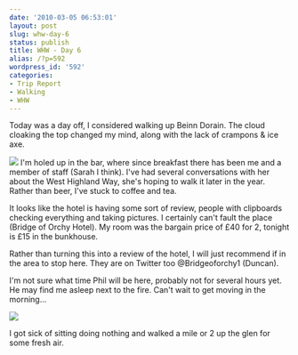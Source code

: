 ```yaml
---
date: '2010-03-05 06:53:01'
layout: post
slug: whw-day-6
status: publish
title: WHW - Day 6
alias: /?p=592
wordpress_id: '592'
categories:
- Trip Report
- Walking
- WHW
---
```


Today was a day off, I considered walking up Beinn Dorain. The cloud cloaking the top changed my mind, along with the lack of crampons & ice axe.  

[![](http://dl.dropbox.com/u/2657852/website/images/l_1600_1200_402AE06E-38B6-4149-B8D5-50B8654A0AA1.jpeg)](http://dl.dropbox.com/u/2657852/website/images/l_1600_1200_402AE06E-38B6-4149-B8D5-50B8654A0AA1.jpeg)  <!-- more -->
I'm holed up in the bar, where since breakfast there has been me and a member of staff (Sarah I think). I've had several conversations with her about the West Highland Way, she's hoping to walk it later in the year. Rather than beer, I've stuck to coffee and tea.  

It looks like the hotel is having some sort of review, people with clipboards checking everything and taking pictures. I certainly can't fault the place (Bridge of Orchy Hotel). My room was the bargain price of £40 for 2, tonight is £15 in the bunkhouse.  

Rather than turning this into a review of the hotel, I will just recommend if in the area to stop here. They are on Twitter too @Bridgeoforchy1 (Duncan).  

I'm not sure what time Phil will be here, probably not for several hours yet. He may find me asleep next to the fire. Can't wait to get moving in the morning...  

[![](http://dl.dropbox.com/u/2657852/website/images/l_1600_1200_940B77D4-5CA7-4110-92DD-62D861765114.jpeg)](http://dl.dropbox.com/u/2657852/website/images/l_1600_1200_940B77D4-5CA7-4110-92DD-62D861765114.jpeg)  

I got sick of sitting doing nothing and walked a mile or 2 up the glen for some fresh air.
